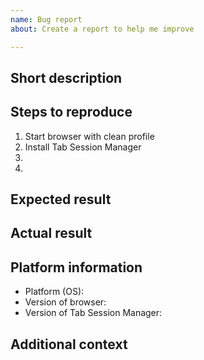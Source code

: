 ```yaml
---
name: Bug report
about: Create a report to help me improve

---
```


## Short description
<!-- A clear and concise description of what the bug is. -->

## Steps to reproduce
<!-- Detailed steps to reproduce the problem. -->
1. Start browser with clean profile
2. Install Tab Session Manager
3. 
4. 

## Expected result
<!-- If you have any screenshot or screencast, it will help me more. -->

## Actual result
<!-- If you have any screenshot or screencast, it will help me more. -->

## Platform information
* Platform (OS): 
* Version of browser: 
* Version of Tab Session Manager: 

## Additional context
<!-- Add any other context about the problem here. -->
